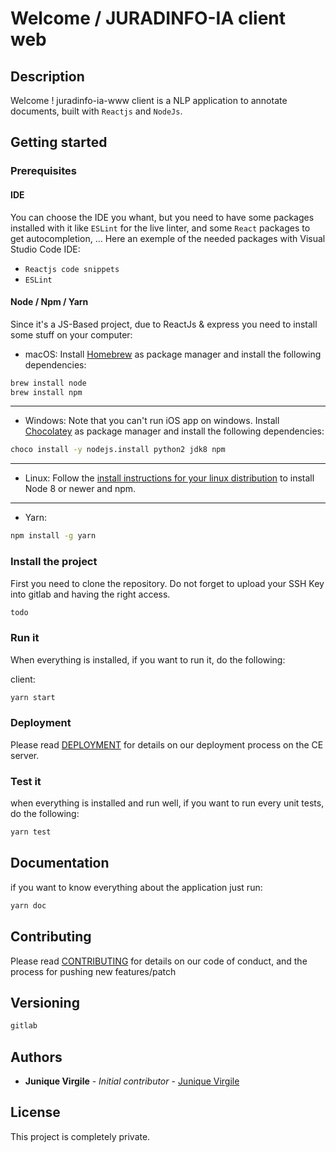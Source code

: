 # Welcome / JURADINFO-IA client web

## Description

Welcome ! juradinfo-ia-www client is a NLP application to annotate documents, built with `Reactjs` and `NodeJs`.

## Getting started

### Prerequisites

#### IDE

You can choose the IDE you whant, but you need to have some packages installed with it like `ESLint` for the live linter, and some `React` packages to get autocompletion, ...
Here an exemple of the needed packages with Visual Studio Code IDE:

- `Reactjs code snippets`
- `ESLint`

#### Node / Npm / Yarn

Since it's a JS-Based project, due to ReactJs & express you need to install some stuff on your computer:

- macOS:
  Install [Homebrew](https://brew.sh) as package manager and install the following dependencies:

```bash
brew install node
brew install npm
```
---
- Windows:
  Note that you can't run iOS app on windows.
  Install [Chocolatey](https://chocolatey.org) as package manager and install the following dependencies:

```bash
choco install -y nodejs.install python2 jdk8 npm
```
---
- Linux:
  Follow the [install instructions for your linux distribution](https://nodejs.org/en/download/package-manager/) to install Node 8 or newer and npm.
---
- Yarn:
```bash
npm install -g yarn
```

### Install the project

First you need to clone the repository.
  Do not forget to upload your SSH Key into gitlab and having the right access.

```bash
todo
```


### Run it

When everything is installed, if you want to run it, do the following:

client:
```bash
yarn start
```

### Deployment

Please read [DEPLOYMENT](DEPLOYMENT.md) for details on our deployment process on the CE server.


### Test it

when everything is installed and run well, if you want to run every unit tests, do the following:

```bash
yarn test
```

## Documentation

if you want to know everything about the application just run:

```bash
yarn doc
```

## Contributing

Please read [CONTRIBUTING](CONTRIBUTING.md) for details on our code of conduct, and the process for pushing new features/patch

## Versioning

```bash
gitlab
```

## Authors

* **Junique Virgile** - *Initial contributor* - [Junique Virgile](https://github.com/werayn)

## License

This project is completely private.
